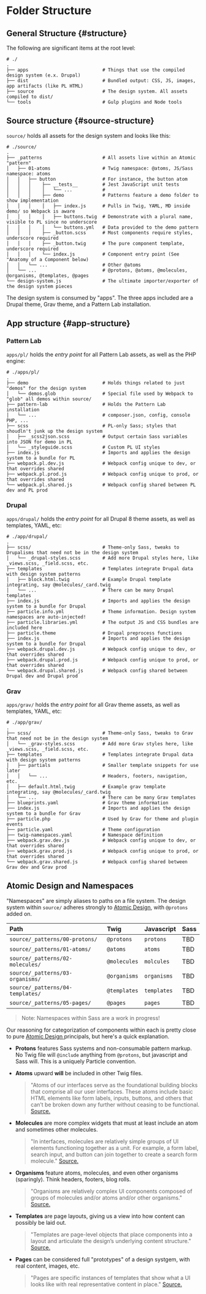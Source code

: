 # Folder Structure

## General Structure {#structure}

The following are significant items at the root level:

```text
# ./
.
├── apps                           # Things that use the compiled design system (e.x. Drupal)
├── dist                           # Bundled output: CSS, JS, images, app artifacts (like PL HTML)
├── source                         # The design system. All assets compiled to dist/
└── tools                          # Gulp plugins and Node tools
```

## Source structure {#source-structure}

`source/` holds all assets for the design system and looks like this:

```text
# ./source/
.
├── _patterns                      # All assets live within an Atomic "pattern"
│   ├── 01-atoms                   # Twig namespace: @atoms, JS/Sass namespace: atoms
│   │   ├── button                 # For instance, the button atom
│   │   │    ├── __tests__         # Jest JavaScript unit tests
│   │   │    │   └── ...           #
│   │   │    ├── demo              # Patterns feature a demo folder to show implementation
│   │   │    │   ├── index.js      # Pulls in Twig, YAML, MD inside demo/ so Webpack is aware
│   │   │    │   ├── buttons.twig  # Demonstrate with a plural name, visible to PL since no underscore
│   │   │    │   └── buttons.yml   # Data provided to the demo pattern
│   │   │    ├── _button.scss      # Most components require styles, underscore required
│   │   │    ├── _button.twig      # The pure component template, underscore required
│   │   │    └── index.js          # Component entry point (See "Anatomy of a Component below)
│   │   └── ...                    # Other @atoms
│   └── ...                        # @protons, @atoms, @molecules, @organisms, @templates, @pages
└── design-system.js               # The ultimate importer/exporter of the design system pieces
```

The design system is consumed by "apps". The three apps included are a Drupal theme, Grav theme, and a Pattern Lab installation.

## App structure {#app-structure}

### Pattern Lab

`apps/pl/` holds the _entry point_ for all Pattern Lab assets, as well as the PHP engine:

```text
# ./apps/pl/
.
├── demo                           # Holds things related to just "demos" for the design system
│   └── demos.glob                 # Special file used by Webpack to "glob" all demos within source/
├── pattern-lab                    # Holds the Pattern Lab installation
│   └── ...                        # composer.json, config, console PHP, ...
├── scss                           # PL-only Sass; styles that shoudln't junk up the design system
│   ├── _scss2json.scss            # Output certain Sass variables into JSON for demo in PL
│   └── _styleguide.scss           # Custom PL UI styles
├── index.js                       # Imports and applies the design system to a bundle for PL
├── webpack.pl.dev.js              # Webpack config unique to dev, or that overrides shared
├── webpack.pl.prod.js             # Webpack config unique to prod, or that overrides shared
└── webpack.pl.shared.js           # Webpack config shared between PL dev and PL prod
```

### Drupal

`apps/drupal/` holds the _entry point_ for all Drupal 8 theme assets, as well as templates, YAML, etc:

```text
# ./app/drupal/
.
├── scss/                          # Theme-only Sass, tweaks to Drupalisms that need not be in the design system
│   └── _drupal-styles.scss        # Add more Drupal styles here, like _views.scss, _field.scss, etc.
├── templates                      # Templates integrate Drupal data with design system patterns
│   ├── block.html.twig            # Example Drupal template integrating, say @molecules/_card.twig
│   └── ...                        # There can be many Drupal templates
├── index.js                       # Imports and applies the design system to a bundle for Drupal
├── particle.info.yml              # Theme information. Design system namespaces are auto-injected!
├── particle.libraries.yml         # The output JS and CSS bundles are included here
├── particle.theme                 # Drupal preprocess functions
├── index.js                       # Imports and applies the design system to a bundle for Drupal
├── webpack.drupal.dev.js          # Webpack config unique to dev, or that overrides shared
├── webpack.drupal.prod.js         # Webpack config unique to prod, or that overrides shared
└── webpack.drupal.shared.js       # Webpack config shared between Drupal dev and Drupal prod
```

### Grav

`apps/grav/` holds the _entry point_ for all Grav theme assets, as well as templates, YAML, etc:

```text
# ./app/grav/
.
├── scss/                          # Theme-only Sass, tweaks to Grav that need not be in the design system
│   └── _grav-styles.scss          # Add more Grav styles here, like _views.scss, _field.scss, etc.
├── templates                      # Templates integrate Drupal data with design system patterns
│   ├── partials                   # Smaller template snippets for use later
│   │   └── ...                    # Headers, footers, navigation, etc.
│   ├── default.html.twig          # Example grav template integrating, say @molecules/_card.twig
│   └── ...                        # There can be many Grav templates
├── blueprints.yaml                # Grav theme information
├── index.js                       # Imports and applies the design system to a bundle for Grav
├── particle.php                   # Used by Grav for theme and plugin events
├── particle.yaml                  # Theme configuration
├── twig-namespaces.yaml           # Namespace definition
├── webpack.grav.dev.js            # Webpack config unique to dev, or that overrides shared
├── webpack.grav.prod.js           # Webpack config unique to prod, or that overrides shared
└── webpack.grav.shared.js         # Webpack config shared between Grav dev and Grav prod
```

## Atomic Design and Namespaces

"Namespaces" are simply aliases to paths on a file system. The design system within `source/` adheres strongly to [Atomic Design](http://atomicdesign.bradfrost.com/), with `@protons` added on.

| Path | Twig | Javascript | Sass |
| :--- | :--- | :--- | :--- |
| `source/_patterns/00-protons/` | `@protons` | `protons` | TBD |
| `source/_patterns/01-atoms/` | `@atoms` | `atoms` | TBD |
| `source/_patterns/02-molecules/` | `@molecules` | `molcules` | TBD |
| `source/_patterns/03-organisms/` | `@organisms` | `organisms` | TBD |
| `source/_patterns/04-templates/` | `@templates` | `templates` | TBD |
| `source/_patterns/05-pages/` | `@pages` | `pages` | TBD |

> Note: Namespaces within Sass are a work in progress!

Our reasoning for categorization of components within each is pretty close to pure [Atomic Design ](../../frontend/atomic-design.md)principals, but here's a quick explanation.

* **Protons** features Sass systems and non-consumable pattern markup. No Twig file will `@include` anything from `@protons`, but javascript and Sass will. This is a uniquely Particle convention.
* **Atoms** upward **will** be included in other Twig files.

  > "Atoms of our interfaces serve as the foundational building blocks that comprise all our user interfaces. These atoms include basic HTML elements like form labels, inputs, buttons, and others that can’t be broken down any further without ceasing to be functional. [Source.](http://atomicdesign.bradfrost.com/chapter-2/#atoms)

* **Molecules** are more complex widgets that must at least include an atom and sometimes other molecules.

  > "In interfaces, molecules are relatively simple groups of UI elements functioning together as a unit. For example, a form label, search input, and button can join together to create a search form molecule." [Source.](http://atomicdesign.bradfrost.com/chapter-2/#molecules)

* **Organisms** feature atoms, molecules, and even other organisms \(sparingly\). Think headers, footers, blog rolls.

  > "Organisms are relatively complex UI components composed of groups of molecules and/or atoms and/or other organisms." [Source.](http://atomicdesign.bradfrost.com/chapter-2/#organisms)

* **Templates** are page layouts, giving us a view into how content can possibly be laid out.

  > "Templates are page-level objects that place components into a layout and articulate the design’s underlying content structure." [Source.](http://atomicdesign.bradfrost.com/chapter-2/#templates)

* **Pages** can be considered full "prototypes" of a design systgem, with real content, images, etc.

  > "Pages are specific instances of templates that show what a UI looks like with real representative content in place." [Source.](http://atomicdesign.bradfrost.com/chapter-2/#pages)

